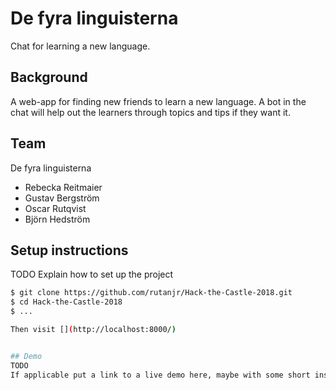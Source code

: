 # De fyra linguisterna
Chat for learning a new language.

## Background
A web-app for finding new friends to learn a new language.
A bot in the chat will help out the learners through topics
and tips if they want it.

## Team
De fyra linguisterna
- Rebecka Reitmaier
- Gustav Bergström
- Oscar Rutqvist
- Björn Hedström

## Setup instructions
TODO
Explain how to set up the project
```bash
$ git clone https://github.com/rutanjr/Hack-the-Castle-2018.git
$ cd Hack-the-Castle-2018
$ ...

Then visit [](http://localhost:8000/)


## Demo
TODO
If applicable put a link to a live demo here, maybe with some short instructions.
